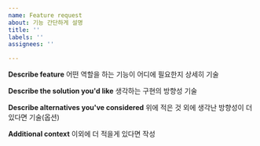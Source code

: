 ```yaml
---
name: Feature request
about: 기능 간단하게 설명
title: ''
labels: ''
assignees: ''

---
```


**Describe feature**
어떤 역할을 하는 기능이 어디에 필요한지 상세히 기술

**Describe the solution you'd like**
생각하는 구현의 방향성 기술

**Describe alternatives you've considered**
위에 적은 것 외에 생각난 방향성이 더 있다면 기술(옵션)

**Additional context**
이외에 더 적을게 있다면 작성
